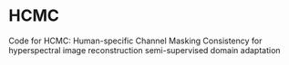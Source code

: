 # HCMC
Code for HCMC: Human-specific Channel Masking Consistency for hyperspectral image reconstruction semi-supervised domain adaptation
